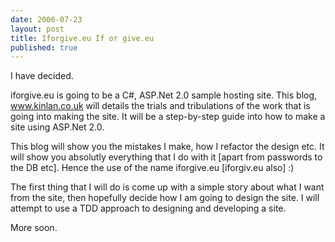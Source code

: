 ```yaml
--- 
date: 2006-07-23
layout: post
title: Iforgive.eu If or give.eu
published: true
---
```

I have decided.<p />iforgive.eu is going to be a C#, ASP.Net 2.0 sample hosting site.  This blog, <a href="http://www.kinlan.co.uk">www.kinlan.co.uk</a> will details the trials and tribulations of the work that is going into making the site.  It will be a step-by-step guide into how to make a site using ASP.Net 2.0.<p />This blog will show you the mistakes I make, how I refactor the design etc.  It will show you absolutly everything that I do with it [apart from passwords to the DB etc].  Hence the use of the name iforgive.eu [iforgiv.eu also] :)<p />The first thing that I will do is come up with a simple story about what I want from the site, then hopefully decide how I am going to design the site.  I will attempt to use a TDD approach to designing and developing a site.<p />More soon.<div class="blogger-post-footer"><img class="posterous_download_image" src="https://blogger.googleusercontent.com/tracker/8109338-115366351377264050?l=www.kinlan.co.uk%2Findex.html" height="1" alt="" width="1" /></div>
